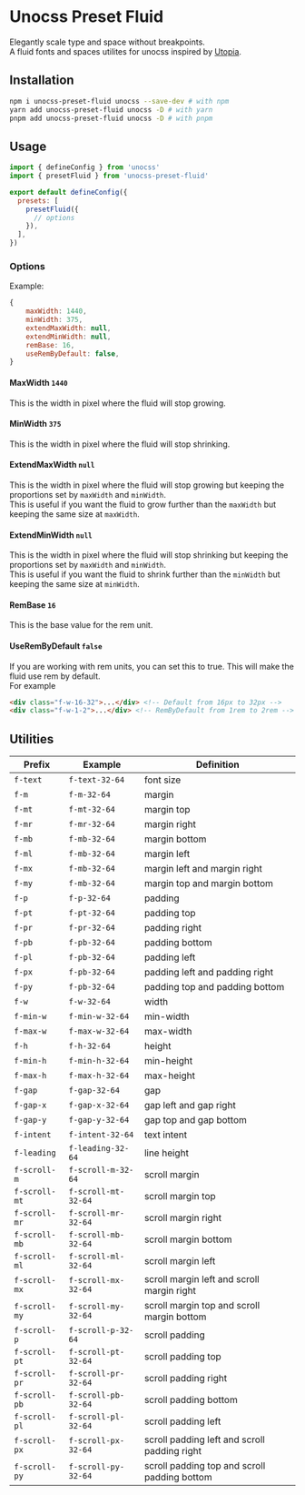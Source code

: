 # Unocss Preset Fluid
Elegantly scale type and space without breakpoints.  
A fluid fonts and spaces utilites for unocss inspired by [Utopia](https://utopia.fyi/).

## Installation
```bash
npm i unocss-preset-fluid unocss --save-dev # with npm
yarn add unocss-preset-fluid unocss -D # with yarn
pnpm add unocss-preset-fluid unocss -D # with pnpm
```

## Usage

```js
import { defineConfig } from 'unocss'
import { presetFluid } from 'unocss-preset-fluid'

export default defineConfig({
  presets: [
    presetFluid({
      // options
    }),
  ],
})
```

### Options

Example:
```js
{
    maxWidth: 1440,
    minWidth: 375,
    extendMaxWidth: null,
    extendMinWidth: null,
    remBase: 16,
    useRemByDefault: false,
}
```

#### MaxWidth `1440`
This is the width in pixel where the fluid will stop growing.

#### MinWidth `375`
This is the width in pixel where the fluid will stop shrinking.

#### ExtendMaxWidth `null`
This is the width in pixel where the fluid will stop growing but keeping the proportions set by `maxWidth` and `minWidth`.  
This is useful if you want the fluid to grow further than the `maxWidth` but keeping the same size at `maxWidth`.

#### ExtendMinWidth `null`
This is the width in pixel where the fluid will stop shrinking but keeping the proportions set by `maxWidth` and `minWidth`.  
This is useful if you want the fluid to shrink further than the `minWidth` but keeping the same size at `minWidth`.

#### RemBase `16`
This is the base value for the rem unit.

#### UseRemByDefault `false`
If you are working with rem units, you can set this to true.
This will make the fluid use rem by default.  
For example
```html
<div class="f-w-16-32">...</div> <!-- Default from 16px to 32px -->
<div class="f-w-1-2">...</div> <!-- RemByDefault from 1rem to 2rem -->
```

## Utilities

| Prefix        | Example             | Definition                                   |
|---------------|---------------------|----------------------------------------------|
| `f-text`      | `f-text-32-64`      | font size                                    |
| `f-m`         | `f-m-32-64`         | margin                                       |
| `f-mt`        | `f-mt-32-64`        | margin top                                   |
| `f-mr`        | `f-mr-32-64`        | margin right                                 |
| `f-mb`        | `f-mb-32-64`        | margin bottom                                |
| `f-ml`        | `f-mb-32-64`        | margin left                                  |
| `f-mx`        | `f-mb-32-64`        | margin left and margin right                 |
| `f-my`        | `f-mb-32-64`        | margin top and margin bottom                 |
| `f-p`         | `f-p-32-64`         | padding                                      |
| `f-pt`        | `f-pt-32-64`        | padding top                                  |
| `f-pr`        | `f-pr-32-64`        | padding right                                |
| `f-pb`        | `f-pb-32-64`        | padding bottom                               |
| `f-pl`        | `f-pb-32-64`        | padding left                                 |
| `f-px`        | `f-pb-32-64`        | padding left and padding right               |
| `f-py`        | `f-pb-32-64`        | padding top and padding bottom               |
| `f-w`         | `f-w-32-64`         | width                                        |
| `f-min-w`     | `f-min-w-32-64`     | min-width                                    |
| `f-max-w`     | `f-max-w-32-64`     | max-width                                    |
| `f-h`         | `f-h-32-64`         | height                                       |
| `f-min-h`     | `f-min-h-32-64`     | min-height                                   |
| `f-max-h`     | `f-max-h-32-64`     | max-height                                   |
| `f-gap`       | `f-gap-32-64`       | gap                                          |
| `f-gap-x`     | `f-gap-x-32-64`     | gap left and gap right                       |
| `f-gap-y`     | `f-gap-y-32-64`     | gap top and gap bottom                       |
| `f-intent`    | `f-intent-32-64`    | text intent                                  |
| `f-leading`   | `f-leading-32-64`   | line height                                  |
| `f-scroll-m`  | `f-scroll-m-32-64`  | scroll margin                                |
| `f-scroll-mt` | `f-scroll-mt-32-64` | scroll margin top                            |
| `f-scroll-mr` | `f-scroll-mr-32-64` | scroll margin right                          |
| `f-scroll-mb` | `f-scroll-mb-32-64` | scroll margin bottom                         |
| `f-scroll-ml` | `f-scroll-ml-32-64` | scroll margin left                           |
| `f-scroll-mx` | `f-scroll-mx-32-64` | scroll margin left and scroll margin right   |
| `f-scroll-my` | `f-scroll-my-32-64` | scroll margin top and scroll margin bottom   |
| `f-scroll-p`  | `f-scroll-p-32-64`  | scroll padding                               |
| `f-scroll-pt` | `f-scroll-pt-32-64` | scroll padding top                           |
| `f-scroll-pr` | `f-scroll-pr-32-64` | scroll padding right                         |
| `f-scroll-pb` | `f-scroll-pb-32-64` | scroll padding bottom                        |
| `f-scroll-pl` | `f-scroll-pl-32-64` | scroll padding left                          |
| `f-scroll-px` | `f-scroll-px-32-64` | scroll padding left and scroll padding right |
| `f-scroll-py` | `f-scroll-py-32-64` | scroll padding top and scroll padding bottom |
